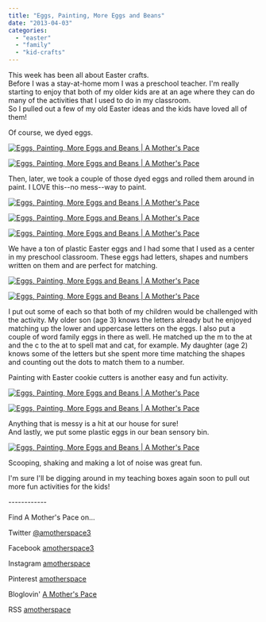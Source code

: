 ```yaml
---
title: "Eggs, Painting, More Eggs and Beans"
date: "2013-04-03"
categories: 
  - "easter"
  - "family"
  - "kid-crafts"
---
```


This week has been all about Easter crafts.  
Before I was a stay-at-home mom I was a preschool teacher. I'm really starting to enjoy that both of my older kids are at an age where they can do many of the activities that I used to do in my classroom.   
So I pulled out a few of my old Easter ideas and the kids have loved all of them!   
  
Of course, we dyed eggs.  
  
  

[![Eggs, Painting, More Eggs and Beans | A Mother's Pace](images/eastereggcollage.jpg "Eggs, Painting, More Eggs and Beans | A Mother's Pace")](http://amotherspace.net/wp-content/uploads/2013/04/eastereggcollage1.jpg)

  

[![Eggs, Painting, More Eggs and Beans | A Mother's Pace](images/IMAG0492.jpg "Eggs, Painting, More Eggs and Beans | A Mother's Pace")](http://amotherspace.net/wp-content/uploads/2013/04/IMAG04921.jpg)

Then, later, we took a couple of those dyed eggs and rolled them around in paint. I LOVE this--no mess--way to paint.   
  
  

[![Eggs, Painting, More Eggs and Beans | A Mother's Pace](images/IMAG0498.jpg "Eggs, Painting, More Eggs and Beans | A Mother's Pace")](http://amotherspace.net/wp-content/uploads/2013/04/IMAG04981.jpg)

  

[![Eggs, Painting, More Eggs and Beans | A Mother's Pace](images/IMAG0497.jpg "Eggs, Painting, More Eggs and Beans | A Mother's Pace")](http://amotherspace.net/wp-content/uploads/2013/04/IMAG04971.jpg)

  
  

[![Eggs, Painting, More Eggs and Beans | A Mother's Pace](images/IMAG0495.jpg "Eggs, Painting, More Eggs and Beans | A Mother's Pace")](http://amotherspace.net/wp-content/uploads/2013/04/IMAG04951.jpg)

  
We have a ton of plastic Easter eggs and I had some that I used as a center in my preschool classroom. These eggs had letters, shapes and numbers written on them and are perfect for matching.  
  
  

[![Eggs, Painting, More Eggs and Beans | A Mother's Pace](images/IMAG0500.jpg "Eggs, Painting, More Eggs and Beans | A Mother's Pace")](http://amotherspace.net/wp-content/uploads/2013/04/IMAG05001.jpg)

  

[![Eggs, Painting, More Eggs and Beans | A Mother's Pace](images/IMAG0499.jpg "Eggs, Painting, More Eggs and Beans | A Mother's Pace")](http://amotherspace.net/wp-content/uploads/2013/04/IMAG04991.jpg)

I put out some of each so that both of my children would be challenged with the activity. My older son (age 3) knows the letters already but he enjoyed matching up the lower and uppercase letters on the eggs. I also put a couple of word family eggs in there as well. He matched up the m to the at and the c to the at to spell mat and cat, for example. My daughter (age 2) knows some of the letters but she spent more time matching the shapes and counting out the dots to match them to a number.   
  
Painting with Easter cookie cutters is another easy and fun activity.  
  
  

[![Eggs, Painting, More Eggs and Beans | A Mother's Pace](images/IMAG0484.jpg "Eggs, Painting, More Eggs and Beans | A Mother's Pace")](http://amotherspace.net/wp-content/uploads/2013/04/IMAG04841.jpg)

  

[![Eggs, Painting, More Eggs and Beans | A Mother's Pace](images/IMAG0483.jpg "Eggs, Painting, More Eggs and Beans | A Mother's Pace")](http://amotherspace.net/wp-content/uploads/2013/04/IMAG04831.jpg)

  
Anything that is messy is a hit at our house for sure!  
And lastly, we put some plastic eggs in our bean sensory bin.   
  
  

[![Eggs, Painting, More Eggs and Beans | A Mother's Pace](images/IMAG0507.jpg "Eggs, Painting, More Eggs and Beans | A Mother's Pace")](http://amotherspace.net/wp-content/uploads/2013/04/IMAG05071.jpg)

  
Scooping, shaking and making a lot of noise was great fun.  
  
I'm sure I'll be digging around in my teaching boxes again soon to pull out more fun activities for the kids!  
  

\------------

  

  
Find A Mother's Pace on...  

  
Twitter [@amotherspace3](https://twitter.com/amotherspace3)  
  
Facebook [amotherspace3](http://facebook.com/amotherspace3)  
  
Instagram [amotherspace](http://instagram.com/amotherspace)  
  
Pinterest [amotherspace](http://pinterest.com/amotherspace/)  
  
Bloglovin' [A Mother's Pace](http://www.bloglovin.com/en/blog/6680087)  
  
RSS [amotherspace](http://feeds.feedburner.com/amotherspace)
